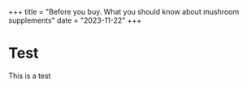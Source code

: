 +++
title = "Before you buy. What you should know about mushroom supplements"
date = "2023-11-22"
+++

# Test

This is a test
